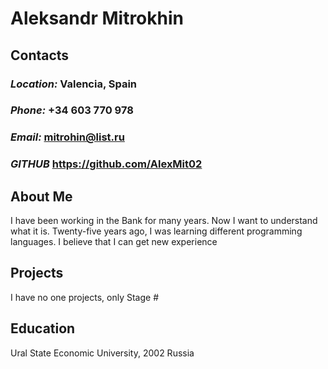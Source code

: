 # **Aleksandr Mitrokhin**
## **Contacts**
### *Location:*  Valencia, Spain
###  *Phone:* +34 603 770 978
###  *Email:* mitrohin@list.ru
###  *GITHUB* https://github.com/AlexMit02

## **About Me**
I have been working in the Bank for many years. Now I want to understand what it is. Twenty-five years ago, I was learning different programming languages. I believe that I can get new experience

## **Projects** 
I have no one projects,  only Stage #

## **Education**
Ural State Economic University, 2002  Russia 
